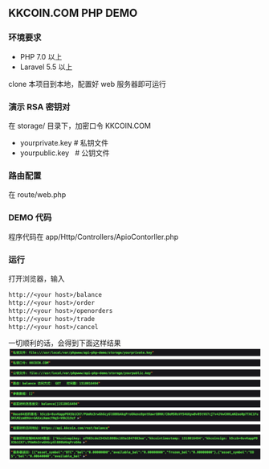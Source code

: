 ## KKCOIN.COM PHP DEMO

### 环境要求

- PHP 7.0 以上
- Laravel 5.5 以上

clone 本项目到本地，配置好 web 服务器即可运行

### 演示 RSA 密钥对
在 storage/ 目录下，加密口令 KKCOIN.COM

- yourprivate.key  # 私钥文件
- yourpublic.key   # 公钥文件

### 路由配置
在 route/web.php

### DEMO 代码
程序代码在 app/Http/Controllers/ApioContorller.php

### 运行
打开浏览器，输入
```
http://<your host>/balance
http://<your host>/order
http://<your host>/openorders
http://<your host>/trade
http://<your host>/cancel
```
一切顺利的话，会得到下面这样结果
![demo](https://github.com/KKCoinEx/api-php-demo/blob/master/demo.png)
